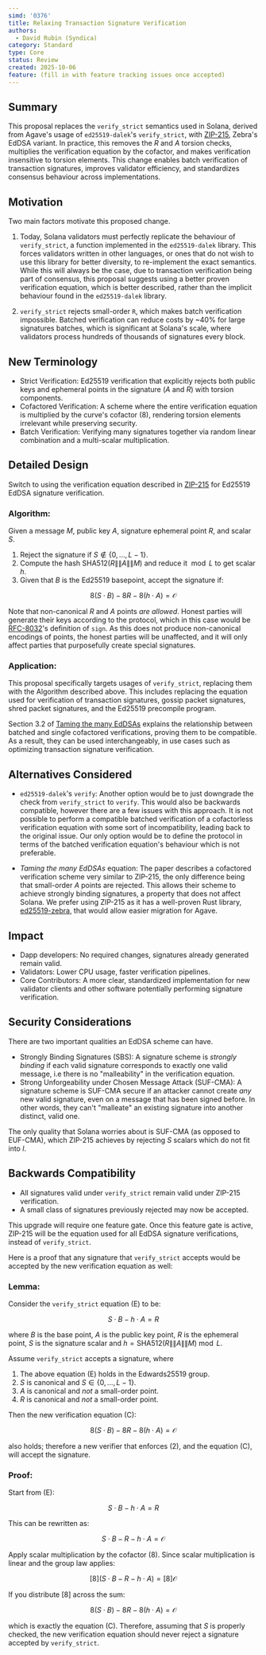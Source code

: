 ```yaml
---
simd: '0376'
title: Relaxing Transaction Signature Verification
authors:
  - David Rubin (Syndica)
category: Standard
type: Core
status: Review
created: 2025-10-06
feature: (fill in with feature tracking issues once accepted)
---
```


## Summary

This proposal replaces the `verify_strict` semantics used in Solana, derived
from Agave's usage of `ed25519-dalek`'s `verify_strict`, with
[ZIP-215](https://zips.z.cash/zip-0215), Zebra's EdDSA variant. In practice,
this removes the $R$ and $A$ torsion checks, multiplies the verification
equation by the cofactor, and makes verification insensitive to torsion
elements. This change enables batch verification of transaction signatures,
improves validator efficiency, and standardizes consensus behaviour across
implementations.

## Motivation

Two main factors motivate this proposed change.

1. Today, Solana validators must perfectly replicate the behaviour of
`verify_strict`, a function implemented in the `ed25519-dalek` library.
This forces validators written in other languages, or ones that do not
wish to use this library for better diversity, to re-implement the exact
semantics. While this will always be the case, due to transaction verification
being part of consensus, this proposal suggests using a better proven
verification equation, which is better described,
rather than the implicit behaviour found in the `ed25519-dalek` library.

2. `verify_strict` rejects small-order `R`, which makes batch verification
impossible. Batched verification can reduce costs by ~40% for large
signatures batches, which is significant at Solana's scale, where validators
process hundreds of thousands of signatures every block.

## New Terminology

- Strict Verification: Ed25519 verification that explicitly rejects both public
keys and ephemeral points in the signature ($A$ and $R$) with torsion
components.
- Cofactored Verification: A scheme where the entire verification equation
is multiplied by the curve's cofactor (8), rendering torsion elements irrelevant
while preserving security.
- Batch Verification: Verifying many signatures together via random linear
combination and a multi-scalar multiplication.

## Detailed Design

Switch to using the verification equation described in
[ZIP-215](https://zips.z.cash/zip-0215) for Ed25519 EdDSA signature
verification.

### Algorithm:

Given a message $M$, public key $A$, signature ephemeral point $R$, and
scalar $S$.

1. Reject the signature if $`S \notin \{0, ..., L - 1\}`$.
2. Compute the hash $\text{SHA512}(R \|\| A \|\| M)$ and reduce it
$\bmod L$ to get scalar $h$.
3. Given that $B$ is the Ed25519 basepoint, accept the signature if:

```math
8(S \cdot B) - 8R - 8(h \cdot A) = \mathcal{O}
```

Note that non-canonical $R$ and $A$ points *are allowed*. Honest parties
will generate their keys according to the protocol, which in this case
would be [RFC-8032](https://www.rfc-editor.org/rfc/rfc8032.html#section-5.1.6)'s
definition of `sign`. As this does not produce non-canonical encodings of
points, the honest parties will be unaffected, and it will only affect parties
that purposefully create special signatures.

### Application:

This proposal specifically targets usages of `verify_strict`, replacing
them with the Algorithm described above. This includes replacing the equation
used for verification of transaction signatures, gossip packet signatures, shred
packet signatures, and the Ed25519 precompile program.

Section 3.2 of [Taming the many EdDSAs](https://eprint.iacr.org/2020/1244.pdf)
explains the relationship between batched and single cofactored verifications,
proving them to be compatible. As a result, they can be used interchangeably,
in use cases such as optimizing transaction signature verification.

## Alternatives Considered

- `ed25519-dalek`'s `verify`: Another option would be to just downgrade the
check from `verify_strict` to `verify`. This would also be backwards compatible,
however there are a few issues with this approach. It is not possible to
perform a compatible batched verification of a cofactorless verification
equation with some sort of incompatibility, leading back to the original issue.
Our only option would be to define the protocol in terms of the batched
verification equation's behaviour which is not preferable.

- *Taming the many EdDSAs* equation: The paper describes a cofactored
verification scheme very similar to ZIP-215, the only difference being
that small-order $A$ points are rejected. This allows their scheme to achieve
strongly binding signatures, a property that does not affect Solana. We prefer
using ZIP-215 as it has a well-proven Rust library,
[ed25519-zebra](https://github.com/ZcashFoundation/ed25519-zebra),
that would allow easier migration for Agave.

## Impact

- Dapp developers: No required changes, signatures already generated remain
valid.
- Validators: Lower CPU usage, faster verification pipelines.
- Core Contributors: A more clear, standardized implementation for new validator
clients and other software potentially performing signature
verification.

## Security Considerations

There are two important qualities an EdDSA scheme can have.

- Strongly Binding Signatures (SBS): A signature scheme is *strongly binding*
if each valid signature corresponds to exactly one valid message, i.e there
is no "malleability" in the verification equation.
- Strong Unforgeability under Chosen Message Attack (SUF-CMA): A signature
scheme is SUF-CMA secure if an attacker cannot create *any* new valid signature,
even on a message that has been signed before. In other words, they can't
"malleate" an existing signature into another distinct, valid one.

The only quality that Solana worries about is SUF-CMA (as opposed to EUF-CMA),
which ZIP-215 achieves by rejecting $S$ scalars which do not fit into $l$.

## Backwards Compatibility

- All signatures valid under `verify_strict` remain valid under ZIP-215
verification.
- A small class of signatures previously rejected may now be accepted.

This upgrade will require one feature gate. Once this feature gate is active,
ZIP-215 will be the equation used for all EdDSA signature verifications,
instead of `verify_strict`. 

Here is a proof that any signature that `verify_strict` accepts would
be accepted by the new verification equation as well:

### Lemma:

Consider the `verify_strict` equation (E) to be:

```math
S \cdot B - h \cdot A = R
```

where $B$ is the base point, $A$ is the public key point,
$R$ is the ephemeral point, $S$ is the signature scalar and
$h = \text{SHA512}(R \|\| A \|\| M) \bmod L$.

Assume `verify_strict` accepts a signature, where

1. The above equation (E) holds in the Edwards25519 group.
2. $S$ is canonical and $`S \in \{0, ..., L - 1\}`$.
3. $A$ is canonical and *not* a small-order point.
4. $R$ is canonical and *not* a small-order point.

Then the new verification equation (C):

```math
8(S \cdot B) - 8R - 8(h \cdot A) = \mathcal{O}
```

also holds; therefore a new verifier that enforces (2), and the equation (C),
will accept the signature.

### Proof:

Start from (E):

```math
S \cdot B - h \cdot A = R
```

This can be rewritten as:

```math
S \cdot B - R - h \cdot A = \mathcal{O}
```

Apply scalar multiplication by the cofactor (8). Since scalar multiplication
is linear and the group law applies:

```math
[8](S \cdot B - R - h \cdot A) = [8]\mathcal{O}
```

If you distribute $[8]$ across the sum:

```math
8(S \cdot B) - 8R - 8(h \cdot A) = \mathcal{O}
```

which is exactly the equation (C). Therefore, assuming that $S$ is properly
checked, the new verification equation should never reject a signature accepted
by `verify_strict`.
